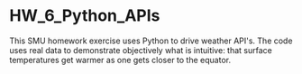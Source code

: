 # HW_6_Python_APIs
This SMU homework exercise uses Python to drive weather API's. The code uses real data to demonstrate 
objectively what is intuitive: that surface temperatures get warmer as one gets closer to the equator.
